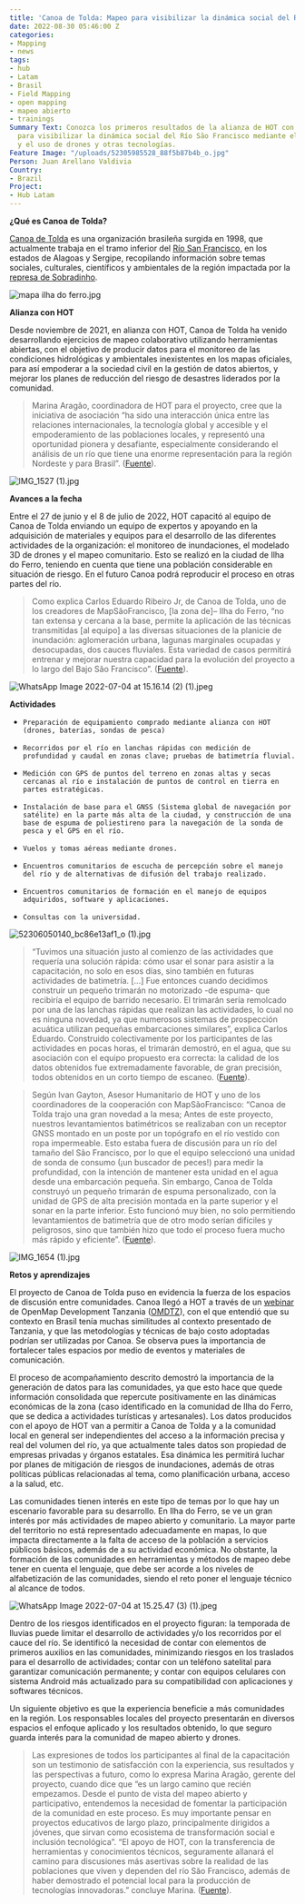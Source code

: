 ```yaml
---
title: 'Canoa de Tolda: Mapeo para visibilizar la dinámica social del Río São Francisco'
date: 2022-08-30 05:46:00 Z
categories:
- Mapping
- news
tags:
- hub
- Latam
- Brasil
- Field Mapping
- open mapping
- mapeo abierto
- trainings
Summary Text: Conozca los primeros resultados de la alianza de HOT con Canoa de Tolda
  para visibilizar la dinámica social del Río São Francisco mediante el mapeo abierto
  y el uso de drones y otras tecnologías.
Feature Image: "/uploads/52305985528_88f5b87b4b_o.jpg"
Person: Juan Arellano Valdivia
Country:
- Brazil
Project:
- Hub Latam
---
```


**¿Qué es Canoa de Tolda?**

[Canoa de Tolda](https://canoadetolda.org.br/) es una organización brasileña surgida en 1998, que actualmente trabaja en el tramo inferior del [Río San Francisco](https://es.wikipedia.org/wiki/R%C3%ADo_San_Francisco_(Brasil)), en los estados de Alagoas y Sergipe, recopilando información sobre temas sociales, culturales, científicos y ambientales de la región impactada por la [represa de Sobradinho](https://es.wikipedia.org/wiki/Presa_de_Sobradinho).

![mapa ilha do ferro.jpg](/uploads/mapa%20ilha%20do%20ferro.jpg)

**Alianza con HOT**

Desde noviembre de 2021, en alianza con HOT, Canoa de Tolda ha venido desarrollando ejercicios de mapeo colaborativo utilizando herramientas abiertas, con el objetivo de producir datos para el monitoreo de las condiciones hidrológicas y ambientales inexistentes en los mapas oficiales, para así empoderar a la sociedad civil en la gestión de datos abiertos, y mejorar los planes de reducción del riesgo de desastres liderados por la comunidad.

> Marina Aragão, coordinadora de HOT para el proyecto, cree que la iniciativa de asociación “ha sido una interacción única entre las relaciones internacionales, la tecnología global y accesible y el empoderamiento de las poblaciones locales, y representó una oportunidad pionera y desafiante, especialmente considerando el análisis de un río que tiene una enorme representación para la región Nordeste y para Brasil”.  ([Fuente](https://infosaofrancisco.canoadetolda.org.br/noticias/geotecnologias/mapsaofrancisco-parceria-com-hot-finaliza-primeira-fase-de-capacitacoes/)).

![IMG_1527 (1).jpg](/uploads/IMG_1527%20(1).jpg)

**Avances a la fecha**

Entre el 27 de junio y el 8 de julio de 2022, HOT capacitó al equipo de Canoa de Tolda enviando un equipo de expertos y apoyando en la adquisición de materiales y equipos para el desarrollo de las diferentes actividades de la organización: el monitoreo de inundaciones, el modelado 3D de drones y el mapeo comunitario. Esto se realizó en la ciudad de Ilha do Ferro, teniendo en cuenta que tiene una población considerable en situación de riesgo. En el futuro Canoa podrá reproducir el proceso en otras partes del río.

> Como explica Carlos Eduardo Ribeiro Jr, de Canoa de Tolda, uno de los creadores de MapSãoFrancisco, \[la zona de\]– Ilha do Ferro, “no tan extensa y cercana a la base, permite la aplicación de las técnicas transmitidas \[al equipo\] a las diversas situaciones de la planicie de inundación: aglomeración urbana, lagunas marginales ocupadas y desocupadas, dos cauces fluviales. Esta variedad de casos permitirá entrenar y mejorar nuestra capacidad para la evolución del proyecto a lo largo del Bajo São Francisco”. ([Fuente](https://infosaofrancisco.canoadetolda.org.br/noticias/geotecnologias/mapsaofrancisco-parceria-com-hot-finaliza-primeira-fase-de-capacitacoes/)).

![WhatsApp Image 2022-07-04 at 15.16.14 (2) (1).jpeg](/uploads/WhatsApp%20Image%202022-07-04%20at%2015.16.14%20(2)%20(1).jpeg)

**Actividades**

*     Preparación de equipamiento comprado mediante alianza con HOT (drones, baterías, sondas de pesca)

*     Recorridos por el río en lanchas rápidas con medición de profundidad y caudal en zonas clave; pruebas de batimetría fluvial.

*     Medición con GPS de puntos del terreno en zonas altas y secas cercanas al río e instalación de puntos de control en tierra en partes estratégicas.

*     Instalación de base para el GNSS (Sistema global de navegación por satélite) en la parte más alta de la ciudad, y construcción de una base de espuma de poliestireno para la navegación de la sonda de pesca y el GPS en el río.

*     Vuelos y tomas aéreas mediante drones.

*     Encuentros comunitarios de escucha de percepción sobre el manejo del río y de alternativas de difusión del trabajo realizado.

*     Encuentros comunitarios de formación en el manejo de equipos adquiridos, software y aplicaciones.

*     Consultas con la universidad.

![52306050140_bc86e13af1_o (1).jpg](/uploads/52306050140_bc86e13af1_o%20(1).jpg)

> “Tuvimos una situación justo al comienzo de las actividades que requería una solución rápida: cómo usar el sonar para asistir a la capacitación, no solo en esos días, sino también en futuras actividades de batimetría. \[...\]  Fue entonces cuando decidimos construir un pequeño trimarán no motorizado -de espuma- que recibiría el equipo de barrido necesario. El trimarán sería remolcado por una de las lanchas rápidas que realizan las actividades, lo cual no es ninguna novedad, ya que numerosos sistemas de prospección acuática utilizan pequeñas embarcaciones similares”, explica Carlos Eduardo. Construido colectivamente por los participantes de las actividades en pocas horas, el trimarán demostró, en el agua, que su asociación con el equipo propuesto era correcta: la calidad de los datos obtenidos fue extremadamente favorable, de gran precisión, todos obtenidos en un corto tiempo de escaneo. ([Fuente](https://infosaofrancisco.canoadetolda.org.br/noticias/geotecnologias/para-todos-tecnologias-e-ciencias-cidadas-abertas-despontam-no-baixo-sao-francisco/)).

> Según Ivan Gayton, Asesor Humanitario de HOT y uno de los coordinadores de la cooperación con MapSãoFrancisco: “Canoa de Tolda trajo una gran novedad a la mesa; Antes de este proyecto, nuestros levantamientos batimétricos se realizaban con un receptor GNSS montado en un poste por un topógrafo en el río vestido con ropa impermeable. Esto estaba fuera de discusión para un río del tamaño del São Francisco, por lo que el equipo seleccionó una unidad de sonda de consumo (¡un buscador de peces!) para medir la profundidad, con la intención de mantener esta unidad en el agua desde una embarcación pequeña. Sin embargo, Canoa de Tolda construyó un pequeño trimarán de espuma personalizado, con la unidad de GPS de alta precisión montada en la parte superior y el sonar en la parte inferior. Esto funcionó muy bien, no solo permitiendo levantamientos de batimetría que de otro modo serían difíciles y peligrosos, sino que también hizo que todo el proceso fuera mucho más rápido y eficiente”. ([Fuente](https://infosaofrancisco.canoadetolda.org.br/noticias/geotecnologias/para-todos-tecnologias-e-ciencias-cidadas-abertas-despontam-no-baixo-sao-francisco/)).

![IMG_1654 (1).jpg](/uploads/IMG_1654%20(1).jpg)

**Retos y aprendizajes**

El proyecto de Canoa de Tolda puso en evidencia la fuerza de los espacios de discusión entre comunidades. Canoa llegó a HOT a través de un [web](https://www.youtube.com/watch?v=kko2rkLjVgY)[inar](https://www.youtube.com/watch?v=ZO14Mg69HfU) de OpenMap Development Tanzania ([OMDTZ](https://www.omdtz.or.tz/)), con el que entendió que su contexto en Brasil tenía muchas similitudes al contexto presentado de Tanzania, y que las metodologías y técnicas de bajo costo adoptadas podrían  ser utilizadas por Canoa. Se observa pues la importancia de fortalecer tales espacios por medio de eventos y materiales de comunicación.

El proceso de acompañamiento descrito demostró la importancia de la generación de datos para las comunidades, ya que esto hace que quede información consolidada que repercute positivamente en las dinámicas económicas de la zona (caso identificado en la comunidad de Ilha do Ferro, que se dedica a actividades turísticas y artesanales). Los datos producidos con el apoyo de HOT van a permitir a Canoa de Tolda y a la comunidad local en general ser independientes del acceso a la información precisa y real del volumen del río, ya que actualmente tales datos son propiedad de empresas privadas y órganos estatales. Esa dinámica les permitirá luchar por planes de mitigación de riesgos de inundaciones, además de otras políticas públicas relacionadas al tema, como planificación urbana, acceso a la salud, etc.

Las comunidades tienen interés en este tipo de temas por lo que hay un escenario favorable para su desarrollo. En Ilha do Ferro, se ve un gran interés por más actividades de mapeo abierto y comunitario. La mayor parte del territorio no está representado adecuadamente en mapas, lo que impacta directamente a la falta de acceso de la población a servicios públicos básicos, además de a su actividad económica. No obstante, la formación de las comunidades en herramientas y métodos de mapeo debe tener en cuenta el lenguaje, que debe ser acorde a los niveles de alfabetización de las comunidades, siendo el reto poner  el lenguaje técnico al alcance de todos.

![WhatsApp Image 2022-07-04 at 15.25.47 (3) (1).jpeg](/uploads/WhatsApp%20Image%202022-07-04%20at%2015.25.47%20(3)%20(1).jpeg)

Dentro de los riesgos identificados en el proyecto figuran: la temporada de lluvias puede limitar el desarrollo de actividades y/o los recorridos por el cauce del río. Se identificó la necesidad de contar con elementos de primeros auxilios en las comunidades, minimizando riesgos en los traslados para el desarrollo de actividades; contar con un teléfono satelital para garantizar comunicación permanente; y contar con  equipos celulares con sistema Android más actualizado para su  compatibilidad con aplicaciones y softwares técnicos.

Un siguiente objetivo es que la experiencia beneficie a más comunidades en la región. Los responsables locales del proyecto presentarán en diversos espacios el enfoque aplicado y los resultados obtenido, lo que seguro guarda interés para la comunidad de mapeo abierto y drones.

> Las expresiones de todos los participantes al final de la capacitación son un testimonio de satisfacción con la experiencia, sus resultados y las perspectivas a futuro, como lo expresa Marina Aragão, gerente del proyecto, cuando dice que “es un largo camino que recién empezamos. Desde el punto de vista del mapeo abierto y participativo, entendemos la necesidad de fomentar la participación de la comunidad en este proceso. Es muy importante pensar en proyectos educativos de largo plazo, principalmente dirigidos a jóvenes, que sirvan como ecosistema de transformación social e inclusión tecnológica”. “El apoyo de HOT, con la transferencia de herramientas y conocimientos técnicos, seguramente allanará el camino para discusiones más asertivas sobre la realidad de las poblaciones que viven y dependen del río São Francisco, además de haber demostrado el potencial local para la producción de tecnologías innovadoras.” concluye Marina. ([Fuente](https://infosaofrancisco.canoadetolda.org.br/noticias/geotecnologias/mapsaofrancisco-parceria-com-hot-finaliza-primeira-fase-de-capacitacoes/)).